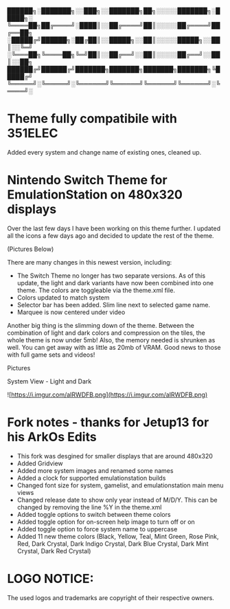 
██████╗░███████╗░░███╗░░███████╗██╗░░░░░███████╗░█████╗░
╚════██╗██╔════╝░████║░░██╔════╝██║░░░░░██╔════╝██╔══██╗
░█████╔╝██████╗░██╔██║░░█████╗░░██║░░░░░█████╗░░██║░░╚═╝
░╚═══██╗╚════██╗╚═╝██║░░██╔══╝░░██║░░░░░██╔══╝░░██║░░██╗
██████╔╝██████╔╝███████╗███████╗███████╗███████╗╚█████╔╝
╚═════╝░╚═════╝░╚══════╝╚══════╝╚══════╝╚══════╝░╚════╝░

# Theme fully compatibile with 351ELEC

Added every system and change name of existing ones, cleaned up.

# Nintendo Switch Theme for EmulationStation on 480x320 displays
Over the last few days I have been working on this theme further. I updated all the icons a few days ago and decided to update the rest of the theme. 

(Pictures Below)

There are many changes in this newest version, including:

- The Switch Theme no longer has two separate versions. As of this update, the light and dark variants have now been combined into one theme. The colors are toggleable via the theme.xml file. 
- Colors updated to match system
- Selector bar has been added. Slim line next to selected game name. 
- Marquee is now centered under video

Another big thing is the slimming down of the theme. Between the combination of light and dark colors and compression on the tiles, the whole theme is now under 5mb! Also, the memory needed is shrunken as well. You can get away with as little as 20mb of VRAM. Good news to those with full game sets and videos!

Pictures

System View - Light and Dark

![https://i.imgur.com/aIRWDFB.png](https://i.imgur.com/aIRWDFB.png)

# Fork notes - thanks for Jetup13 for his ArkOs Edits
- This fork was desgined for smaller displays that are around 480x320
- Added Gridview
- Added more system images and renamed some names
- Added a clock for supported emulationstation builds
- Changed font size for system, gamelist, and emulationstation main menu views
- Changed release date to show only year instead of M/D/Y. This can be changed by removing the line <format>%Y</format> in the theme.xml
- Added toggle options to switch between theme colors
- Added toggle option for on-screen help image to turn off or on
- Added toggle option to force system name to uppercase
- Added 11 new theme colors (Black, Yellow, Teal, Mint Green, Rose Pink, Red, Dark Crystal, Dark Indigo Crystal, Dark Blue Crystal, Dark Mint Crystal, Dark Red Crystal)

# LOGO NOTICE:
The used logos and trademarks are copyright of their respective owners.
